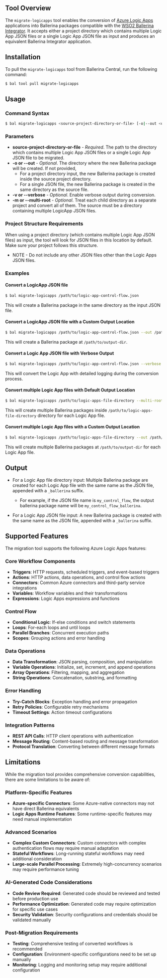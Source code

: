 ## Tool Overview
The `migrate-logicapps` tool enables the conversion of [Azure Logic Apps](https://learn.microsoft.com/en-us/azure/logic-apps/logic-apps-overview) applications into Ballerina packages compatible with the [WSO2 Ballerina Integrator](https://wso2.com/integrator/ballerina-integrator).
It accepts either a project directory which contains multiple Logic App JSON files or a single Logic App JSON file as input and produces an equivalent Ballerina Integrator application.

## Installation

To pull the `migrate-logicapps` tool from Ballerina Central, run the following command:
```bash
$ bal tool pull migrate-logicapps
```

## Usage

### Command Syntax

```bash
$ bal migrate-logicapps <source-project-directory-or-file> [-o|--out <output-directory>] [-v|--verbose] [-m|--multi-root]
```

### Parameters

- **source-project-directory-or-file** - *Required*. The path to the directory which contains multiple Logic App JSON files 
  or a single Logic App JSON file to be migrated.
- **-o or --out** - *Optional*. The directory where the new Ballerina package will be created. If not provided,
    - For a project directory input, the new Ballerina package is created inside the source project directory.
    - For a single JSON file, the new Ballerina package is created in the same directory as the source file.
- **-v or --verbose** - *Optional*. Enable verbose output during conversion.
- **-m or --multi-root** - *Optional*. Treat each child directory as a separate project and convert all of them. The source must be a directory containing multiple LogicApp JSON files.

### Project Structure Requirements

When using a project directory (which contains multiple Logic App JSON files) as input, the tool will look for JSON files in this location by default.
Make sure your project follows this structure.

* NOTE - Do not include any other JSON files other than the Logic Apps JSON files.

### Examples

#### Convert a LogicApp JSON file

```bash
$ bal migrate-logicapps /path/to/logic-app-control-flow.json
```

This will create a Ballerina package in the same directory as the input JSON file.

#### Convert a LogicApp JSON file with a Custom Output Location

```bash
$ bal migrate-logicapps /path/to/logic-app-control-flow.json --out /path/to/output-dir
```

This will create a Ballerina package at `/path/to/output-dir`.

#### Convert a Logic App JSON file with Verbose Output

```bash
$ bal migrate-logicapps /path/to/logic-app-control-flow.json --verbose
```

This will convert the Logic App with detailed logging during the conversion process.

#### Convert multiple Logic App files with Default Output Location

```bash
$ bal migrate-logicapps /path/to/logic-apps-file-directory --multi-root
```

This will create multiple Ballerina packages inside `/path/to/logic-apps-file-directory` directory for each Logic App file.

#### Convert multiple Logic App files with a Custom Output Location

```bash
$ bal migrate-logicapps /path/to/logic-apps-file-directory --out /path/to/output-dir --multi-root
```

This will create multiple Ballerina packages at `/path/to/output-dir` for each Logic App file.

## Output
- For a Logic App file directory input: Multiple Ballerina package are created for each Logic App file with the same name 
  as the JSON file, appended with a `_ballerina` suffix.
    - For example,  if the JSON file name is `my_control_flow`, the
      output ballerina package name will be `my_control_flow_ballerina`.

- For a Logic App JSON file input: A new Ballerina package is created with the same name as the JSON file, appended
  with a `_ballerina` suffix.

## Supported Features

The migration tool supports the following Azure Logic Apps features:

### Core Workflow Components
- **Triggers**: HTTP requests, scheduled triggers, and event-based triggers
- **Actions**: HTTP actions, data operations, and control flow actions
- **Connectors**: Common Azure connectors and third-party service integrations
- **Variables**: Workflow variables and their transformations
- **Expressions**: Logic Apps expressions and functions

### Control Flow
- **Conditional Logic**: If-else conditions and switch statements
- **Loops**: For-each loops and until loops
- **Parallel Branches**: Concurrent execution paths
- **Scopes**: Grouping actions and error handling

### Data Operations
- **Data Transformation**: JSON parsing, composition, and manipulation
- **Variable Operations**: Initialize, set, increment, and append operations
- **Array Operations**: Filtering, mapping, and aggregation
- **String Operations**: Concatenation, substring, and formatting

### Error Handling
- **Try-Catch Blocks**: Exception handling and error propagation
- **Retry Policies**: Configurable retry mechanisms
- **Timeout Settings**: Action timeout configurations

### Integration Patterns
- **REST API Calls**: HTTP client operations with authentication
- **Message Routing**: Content-based routing and message transformation
- **Protocol Translation**: Converting between different message formats

## Limitations

While the migration tool provides comprehensive conversion capabilities, there are some limitations to be aware of:

### Platform-Specific Features
- **Azure-specific Connectors**: Some Azure-native connectors may not have direct Ballerina equivalents
- **Logic Apps Runtime Features**: Some runtime-specific features may need manual implementation

### Advanced Scenarios
- **Complex Custom Connectors**: Custom connectors with complex authentication flows may require manual adaptation
- **Stateful Workflows**: Long-running stateful workflows may need additional consideration
- **Large-scale Parallel Processing**: Extremely high-concurrency scenarios may require performance tuning

### AI-Generated Code Considerations
- **Code Review Required**: Generated code should be reviewed and tested before production use
- **Performance Optimization**: Generated code may require optimization for specific use cases
- **Security Validation**: Security configurations and credentials should be validated manually

### Post-Migration Requirements
- **Testing**: Comprehensive testing of converted workflows is recommended
- **Configuration**: Environment-specific configurations need to be set up manually
- **Monitoring**: Logging and monitoring setup may require additional configuration
